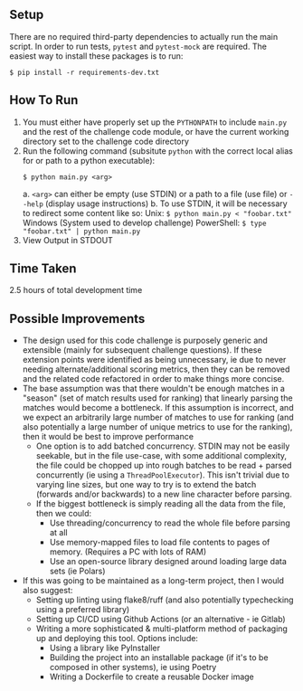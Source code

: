 ## Setup
There are no required third-party dependencies to actually run the main script.
In order to run tests, `pytest` and `pytest-mock` are required. The easiest way to install these 
packages is to run:
```
$ pip install -r requirements-dev.txt
```

## How To Run
1. You must either have properly set up the `PYTHONPATH` to include `main.py` and the rest of
   the challenge code module, or have the current working directory set to the challenge code 
   directory
2. Run the following command (subsitute `python` with the correct local alias for or path to a python executable): 
   ```
   $ python main.py <arg>
   ```
    a. `<arg>` can either be empty (use STDIN) or a path to a file (use file) or `--help` 
       (display usage instructions)
    b. To use STDIN, it will be necessary to redirect some content like so:
       Unix:
       ```
       $ python main.py < "foobar.txt"
       ```
       Windows (System used to develop challenge) PowerShell:
       ```
       $ type "foobar.txt" | python main.py
       ```
3. View Output in STDOUT

## Time Taken

2.5 hours of total development time

## Possible Improvements

* The design used for this code challenge is purposely generic and extensible 
  (mainly for subsequent challenge questions). If these extension points were identified as being
  unnecessary, ie due to never needing alternate/additional scoring metrics, then they can be
  removed and the related code refactored in order to make things more concise.
* The base assumption was that there wouldn't be enough matches in a "season" (set of match
  results used for ranking) that linearly parsing the matches would become a bottleneck. If this
  assumption is incorrect, and we expect an arbitrarily large number of matches to use for ranking
  (and also potentially a large number of unique metrics to use for the ranking), then it would be
  best to improve performance
  * One option is to add batched concurrency. STDIN may not be easily seekable, but in the file use-case, 
    with some additional complexity, the file could be chopped up into rough batches to be 
    read + parsed concurrently (ie using a `ThreadPoolExecutor`). 
    This isn't trivial due to varying line sizes, but one way to try is to
    extend the batch (forwards and/or backwards) to a new line character before parsing.
  * If the biggest bottleneck is simply reading all the data from the file, then we
    could:
    * Use threading/concurrency to read the whole file before parsing at all
    * Use memory-mapped files to load file contents to pages of memory. (Requires a PC with lots of RAM)
    * Use an open-source library designed around loading large data sets (ie Polars)
* If this was going to be maintained as a long-term project, then I would also suggest:
  * Setting up linting using flake8/ruff (and also potentially typechecking using a preferred library)
  * Setting up CI/CD using Github Actions (or an alternative - ie Gitlab)
  * Writing a more sophisticated & multi-platform method of packaging up and deploying this tool. Options include:
    * Using a library like PyInstaller
    * Building the project into an installable package (if it's to be composed in other systems), ie using Poetry
    * Writing a Dockerfile to create a reusable Docker image
